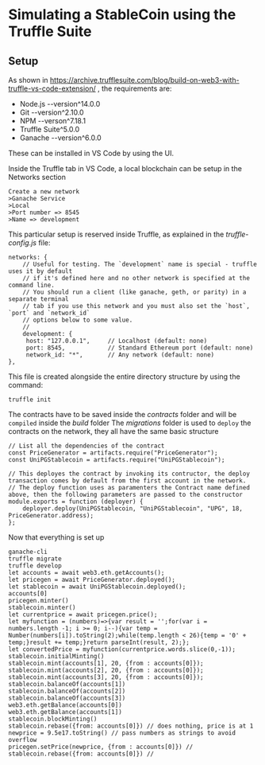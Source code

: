 # Simulating a StableCoin using the Truffle Suite

## Setup

As shown in https://archive.trufflesuite.com/blog/build-on-web3-with-truffle-vs-code-extension/ , the requirements are:

- Node.js --version^14.0.0
- Git --version^2.10.0
- NPM --verson^7.18.1
- Truffle Suite^5.0.0
- Ganache --version^6.0.0

These can be installed in VS Code by using the UI.

Inside the Truffle tab in VS Code, a local blockchain can be setup in the Networks section

    Create a new network
    >Ganache Service
    >Local
    >Port number => 8545
    >Name => development

This particular setup is reserved inside Truffle, as explained in the _truffle-config.js_ file:

    networks: {
        // Useful for testing. The `development` name is special - truffle uses it by default
        // if it's defined here and no other network is specified at the command line.
        // You should run a client (like ganache, geth, or parity) in a separate terminal
        // tab if you use this network and you must also set the `host`, `port` and `network_id`
        // options below to some value.
        //
        development: {
         host: "127.0.0.1",     // Localhost (default: none)
         port: 8545,            // Standard Ethereum port (default: none)
         network_id: "*",       // Any network (default: none)
    },

This file is created alongside the entire directory structure by using the command:

    truffle init
    
The contracts have to be saved inside the _contracts_ folder and will be `compiled` inside the _build_ folder
The _migrations_ folder is used to `deploy` the contracts on the network, they all have the same basic structure

    // List all the dependencies of the contract
    const PriceGenerator = artifacts.require("PriceGenerator");
    const UniPGStablecoin = artifacts.require("UniPGStablecoin");
    
    // This deployes the contract by invoking its contructor, the deploy transaction comes by default from the first account in the network. 
    // The deploy function uses as paramenters the Contract name defined above, then the following parameters are passed to the constructor
    module.exports = function (deployer) {   
        deployer.deploy(UniPGStablecoin, "UniPGStablecoin", "UPG", 18, PriceGenerator.address);
    };

Now that everything is set up

    ganache-cli
    truffle migrate
    truffle develop
    let accounts = await web3.eth.getAccounts(); 
    let pricegen = await PriceGenerator.deployed();
    let stablecoin = await UniPGStablecoin.deployed();
    accounts[0]
    pricegen.minter()
    stablecoin.minter()
    let currentprice = await pricegen.price();
    let myfunction = (numbers)=>{var result = '';for(var i = numbers.length -1; i >= 0; i--){var temp = Number(numbers[i]).toString(2);while(temp.length < 26){temp = '0' + temp;}result += temp;}return parseInt(result, 2);};
    let convertedPrice = myfunction(currentprice.words.slice(0,-1));
    stablecoin.initialMinting()
    stablecoin.mint(accounts[1], 20, {from : accounts[0]});
    stablecoin.mint(accounts[2], 20, {from : accounts[0]});
    stablecoin.mint(accounts[3], 20, {from : accounts[0]});
    stablecoin.balanceOf(accounts[1])
    stablecoin.balanceOf(accounts[2])
    stablecoin.balanceOf(accounts[3])
    web3.eth.getBalance(accounts[0])
    web3.eth.getBalance(accounts[1])
    stablecoin.blockMinting()
    stablecoin.rebase({from: accounts[0]}) // does nothing, price is at 1
    newprice = 9.5e17.toString() // pass numbers as strings to avoid overflow   
    pricegen.setPrice(newprice, {from : accounts[0]}) // 
    stablecoin.rebase({from: accounts[0]}) //
